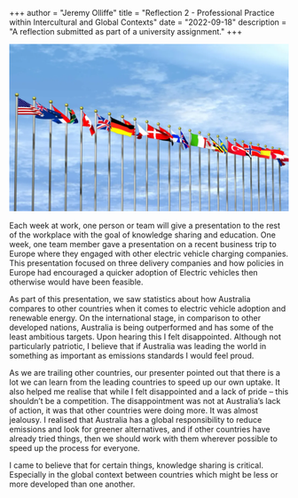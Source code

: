 +++
author = "Jeremy Olliffe"
title = "Reflection 2 - Professional Practice within Intercultural and Global Contexts"
date = "2022-09-18"
description = "A reflection submitted as part of a university assignment."
+++

![Image](/images/flags.webp)

Each week at work, one person or team will give a presentation to the rest of the workplace with the goal of knowledge sharing and education. One week, one team member gave a presentation on a recent business trip to Europe where they engaged with other electric vehicle charging companies. This presentation focused on three delivery companies and how policies in Europe had encouraged a quicker adoption of Electric vehicles then otherwise would have been feasible.

As part of this presentation, we saw statistics about how Australia compares to other countries when it comes to electric vehicle adoption and renewable energy. On the international stage, in comparison to other developed nations, Australia is being outperformed and has some of the least ambitious targets. Upon hearing this I felt disappointed. Although not particularly patriotic, I believe that if Australia was leading the world in something as important as emissions standards I would feel proud.

As we are trailing other countries, our presenter pointed out that there is a lot we can learn from the leading countries to speed up our own uptake. It also helped me realise that while I felt disappointed and a lack of pride – this shouldn’t be a competition. The disappointment was not at Australia’s lack of action, it was that other countries were doing more. It was almost jealousy. I realised that Australia has a global responsibility to reduce emissions and look for greener alternatives, and if other countries have already tried things, then we should work with them wherever possible to speed up the process for everyone.

I came to believe that for certain things, knowledge sharing is critical. Especially in the global context between countries which might be less or more developed than one another.
